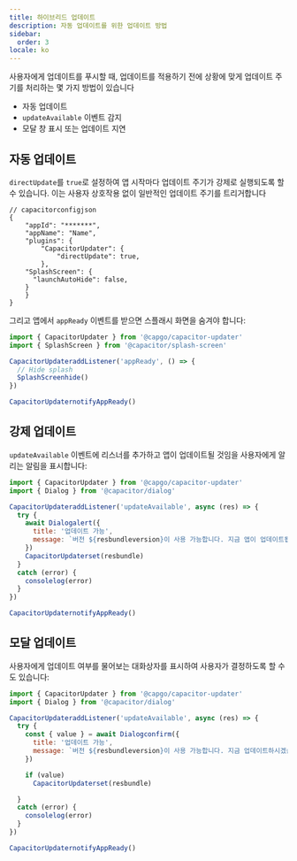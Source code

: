 ```yaml
---
title: 하이브리드 업데이트
description: 자동 업데이트를 위한 업데이트 방법
sidebar:
  order: 3
locale: ko
---
```


사용자에게 업데이트를 푸시할 때, 업데이트를 적용하기 전에 상황에 맞게 업데이트 주기를 처리하는 몇 가지 방법이 있습니다

- 자동 업데이트
- ```updateAvailable``` 이벤트 감지
- 모달 창 표시 또는 업데이트 지연

## 자동 업데이트

`directUpdate`를 `true`로 설정하여 앱 시작마다 업데이트 주기가 강제로 실행되도록 할 수 있습니다.
이는 사용자 상호작용 없이 일반적인 업데이트 주기를 트리거합니다

```tsx
// capacitorconfigjson
{
	"appId": "*******",
	"appName": "Name",
	"plugins": {
		"CapacitorUpdater": {
			"directUpdate": true,
		},
    "SplashScreen": {
      "launchAutoHide": false,
    }
	}
}
```

그리고 앱에서 `appReady` 이벤트를 받으면 스플래시 화면을 숨겨야 합니다:

```js
import { CapacitorUpdater } from '@capgo/capacitor-updater'
import { SplashScreen } from '@capacitor/splash-screen'

CapacitorUpdateraddListener('appReady', () => {
  // Hide splash
  SplashScreenhide()
})

CapacitorUpdaternotifyAppReady()
```

## 강제 업데이트

`updateAvailable` 이벤트에 리스너를 추가하고 앱이 업데이트될 것임을 사용자에게 알리는 알림을 표시합니다:

```js
import { CapacitorUpdater } from '@capgo/capacitor-updater'
import { Dialog } from '@capacitor/dialog'

CapacitorUpdateraddListener('updateAvailable', async (res) => {
  try {
    await Dialogalert({
      title: '업데이트 가능',
      message: `버전 ${resbundleversion}이 사용 가능합니다. 지금 앱이 업데이트됩니다`,
    })
    CapacitorUpdaterset(resbundle)
  }
  catch (error) {
    consolelog(error)
  }
})

CapacitorUpdaternotifyAppReady()
```

## 모달 업데이트

사용자에게 업데이트 여부를 물어보는 대화상자를 표시하여 사용자가 결정하도록 할 수도 있습니다:

```js
import { CapacitorUpdater } from '@capgo/capacitor-updater'
import { Dialog } from '@capacitor/dialog'

CapacitorUpdateraddListener('updateAvailable', async (res) => {
  try {
    const { value } = await Dialogconfirm({
      title: '업데이트 가능',
      message: `버전 ${resbundleversion}이 사용 가능합니다. 지금 업데이트하시겠습니까?`,
    })

    if (value)
      CapacitorUpdaterset(resbundle)

  }
  catch (error) {
    consolelog(error)
  }
})

CapacitorUpdaternotifyAppReady()
```